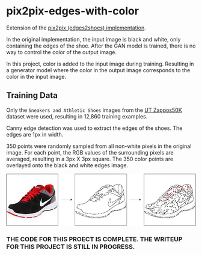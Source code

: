 # pix2pix-edges-with-color

Extension of the [pix2pix (edges2shoes) implementation](https://github.com/phillipi/pix2pix).

In the original implementation, the input image is black and white, only containing the edges of the shoe. After the GAN model is trained, there is no way to control the color of the output image.

In this project, color is added to the input image during training. Resulting in a generator model where the color in the output image corresponds to the color in the input image.

## Training Data

Only the `Sneakers and Athletic Shoes` images from the [UT Zappos50K](http://vision.cs.utexas.edu/projects/finegrained/utzap50k/) dataset were used, resulting in 12,860 training examples.

Canny edge detection was used to extract the edges of the shoes. The edges are 1px in width.

350 points were randomly sampled from all non-white pixels in the original image. For each point, the RGB values of the surrounding pixels are averaged, resulting in a 3px X 3px square. The 350 color points are overlayed onto the black and white edges image.

![preprocessing steps](images/training_data_preprocess_steps.png)


### THE CODE FOR THIS PROECT IS COMPLETE. THE WRITEUP FOR THIS PROJECT IS STILL IN PROGRESS.
